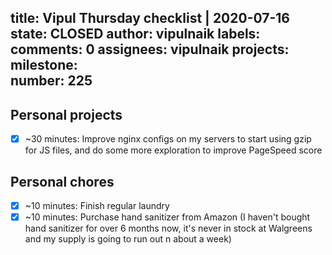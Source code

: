 title:	Vipul Thursday checklist | 2020-07-16
state:	CLOSED
author:	vipulnaik
labels:	
comments:	0
assignees:	vipulnaik
projects:	
milestone:	
number:	225
--
## Personal projects

- [x] ~30 minutes: Improve nginx configs on my servers to start using gzip for JS files, and do some more exploration to improve PageSpeed score

## Personal chores

- [x] ~10 minutes: Finish regular laundry
- [x] ~10 minutes: Purchase hand sanitizer from Amazon (I haven't bought hand sanitizer for over 6 months now, it's never in stock at Walgreens and my supply is going to run out n about a week)
